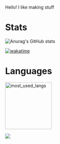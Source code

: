 Hello! I like making stuff

Stats
==============
![Anurag's GitHub stats](https://github-readme-stats.vercel.app/api?username=ScriptLineStudios&show_icons=true&theme=blue-green)

[![wakatime](https://wakatime.com/badge/user/6f0897b3-710d-414d-88d4-cc1e3a2201ea.svg)](https://wakatime.com/@6f0897b3-710d-414d-88d4-cc1e3a2201ea)

Languages
==============
<img src="https://github-readme-stats.vercel.app/api/top-langs/?username=ScriptLineStudios&layout=compact&langs_count=10&bg_color=ffffff00&text_color=718096&hide_border=true" height="150" alt="most_used_langs">

<a href="https://wakatime.com"><img src="https://wakatime.com/share/@6f0897b3-710d-414d-88d4-cc1e3a2201ea/c3e012c7-0b75-47a2-a86b-61e125ce9ff6.png" /></a>
